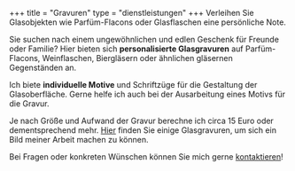 +++
title = "Gravuren"
type = "dienstleistungen"
+++
Verleihen Sie Glasobjekten wie Parfüm-Flacons oder Glasflaschen eine persönliche Note. <!--more-->

Sie suchen nach einem ungewöhnlichen und edlen Geschenk für Freunde oder Familie? Hier bieten sich <strong>personalisierte Glasgravuren</strong> auf Parfüm-Flacons, Weinflaschen, Biergläsern oder ähnlichen gläsernen Gegenständen an.

Ich biete <strong>individuelle Motive</strong> und Schriftzüge für die Gestaltung der Glasoberfläche. Gerne helfe ich auch bei der Ausarbeitung eines Motivs für die Gravur.

Je nach Größe und Aufwand der Gravur berechne ich circa 15 Euro oder dementsprechend mehr. <a href="https://LesArts-MariaFrank.de/gravuren/" title="Weiterleitung zu der Gravuren-Gallerie von Maria Frank">Hier</a> finden Sie einige Glasgravuren, um sich ein Bild meiner Arbeit machen zu können.

Bei Fragen oder konkreten Wünschen können Sie mich gerne <a href="https://LesArts-MariaFrank.de/kontakt/" title="Weiterleitung zu der Website &ldquo;Kontakt&rdquo;">kontaktieren</a>!
